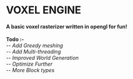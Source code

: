 # VOXEL ENGINE
<h4>A basic voxel rasterizer written in opengl for fun!</h4>

<b>Todo :-</b><br/>
<i>-- Add Greedy meshing</i><br/>
<i>-- Add Multi-threading</i><br/>
<i>-- Improved World Generation</i><br/>
<i>-- Optimize Further</i><br/>
<i>-- More Block types</i><br/>
